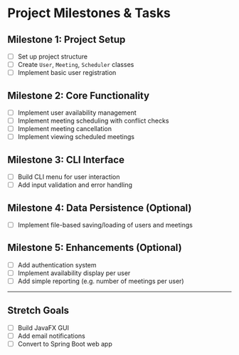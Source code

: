 # Project Milestones & Tasks

## Milestone 1: Project Setup
- [ ] Set up project structure
- [ ] Create `User`, `Meeting`, `Scheduler` classes
- [ ] Implement basic user registration

## Milestone 2: Core Functionality
- [ ] Implement user availability management
- [ ] Implement meeting scheduling with conflict checks
- [ ] Implement meeting cancellation
- [ ] Implement viewing scheduled meetings

## Milestone 3: CLI Interface
- [ ] Build CLI menu for user interaction
- [ ] Add input validation and error handling

## Milestone 4: Data Persistence (Optional)
- [ ] Implement file-based saving/loading of users and meetings

## Milestone 5: Enhancements (Optional)
- [ ] Add authentication system
- [ ] Implement availability display per user
- [ ] Add simple reporting (e.g. number of meetings per user)

---

## Stretch Goals
- [ ] Build JavaFX GUI
- [ ] Add email notifications
- [ ] Convert to Spring Boot web app
